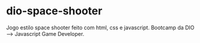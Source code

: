 # dio-space-shooter
Jogo estilo space shooter feito com html, css e javascript. Bootcamp da DIO --> Javascript Game Developer.
